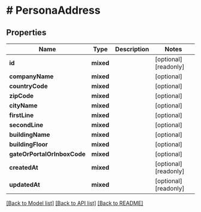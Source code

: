 # # PersonaAddress

## Properties

Name | Type | Description | Notes
------------ | ------------- | ------------- | -------------
**id** | **mixed** |  | [optional] [readonly]
**companyName** | **mixed** |  | [optional]
**countryCode** | **mixed** |  | [optional]
**zipCode** | **mixed** |  | [optional]
**cityName** | **mixed** |  | [optional]
**firstLine** | **mixed** |  | [optional]
**secondLine** | **mixed** |  | [optional]
**buildingName** | **mixed** |  | [optional]
**buildingFloor** | **mixed** |  | [optional]
**gateOrPortalOrInboxCode** | **mixed** |  | [optional]
**createdAt** | **mixed** |  | [optional] [readonly]
**updatedAt** | **mixed** |  | [optional] [readonly]

[[Back to Model list]](../../README.md#models) [[Back to API list]](../../README.md#endpoints) [[Back to README]](../../README.md)
